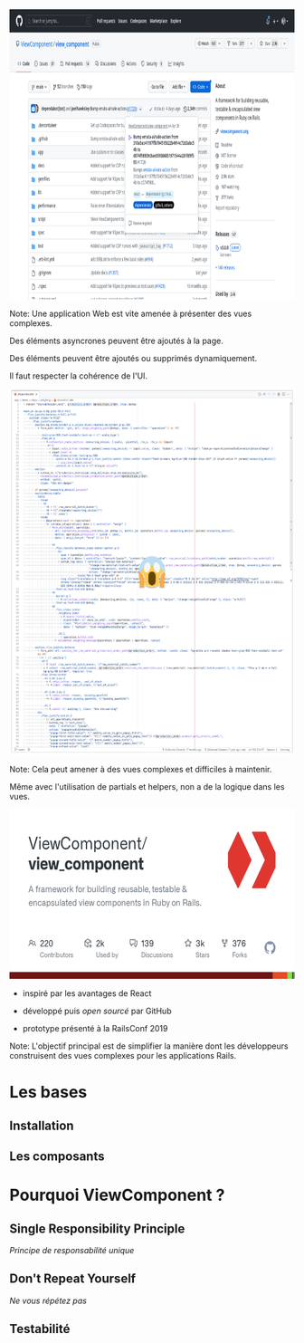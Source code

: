 <img alt="Complexité des vues" src="/images/view_complexity.png" width="896" height="512" class="shadow-img">

Note:
Une application Web est vite amenée à présenter des vues complexes.

Des éléments asyncrones peuvent être ajoutés à la page.

Des éléments peuvent être ajoutés ou supprimés dynamiquement.

Il faut respecter la cohérence de l'UI.


<img alt="Code d'une vue" src="/images/vue-code.png" width="589" height="647" class="shadow-img">

Note:
Cela peut amener à des vues complexes et difficiles à maintenir.

Même avec l'utilisation de partials et helpers,
non a de la logique dans les vues.


<img alt="ViewComponent" src="/images/view_component.png" width="600" height="300" class="shadow-img">

- inspiré par les avantages de React

- développé puis _open sourcé_ par GitHub

- prototype présenté à la RailsConf 2019

Note:
L'objectif principal est de simplifier la manière dont les développeurs
construisent des vues complexes pour les applications Rails.



# Les bases


## Installation


## Les composants



# Pourquoi ViewComponent ?


## Single Responsibility Principle
_Principe de responsabilité unique_


## Don't Repeat Yourself
_Ne vous répétez pas_


## Testabilité
